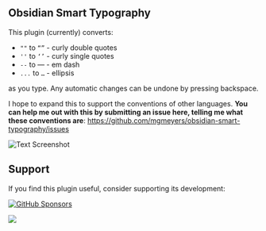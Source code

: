 ## Obsidian Smart Typography

This plugin (currently) converts:

- `""` to `“”` - curly double quotes
- `''` to `‘’` - curly single quotes
- `--` to —  - em dash
- `...` to `…` - ellipsis

as you type. Any automatic changes can be undone by pressing backspace.

I hope to expand this to support the conventions of other languages. **You can help me out with this by submitting an issue here, telling me what these conventions are**: https://github.com/mgmeyers/obsidian-smart-typography/issues

<img src="https://raw.githubusercontent.com/mgmeyers/obsidian-smart-quotes/main/Screenshot.png" alt="Text Screenshot">

## Support

If you find this plugin useful, consider supporting its development:

[![GitHub Sponsors](https://img.shields.io/github/sponsors/mgmeyers?label=Sponsor&logo=GitHub%20Sponsors&style=for-the-badge)](https://github.com/sponsors/mgmeyers)

<a href="https://www.buymeacoffee.com/mgme"><img src="https://img.buymeacoffee.com/button-api/?text=Buy me a coffee&emoji=&slug=mgme&button_colour=5F7FFF&font_colour=ffffff&font_family=Lato&outline_colour=000000&coffee_colour=FFDD00"></a>
